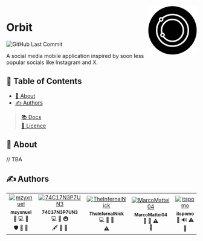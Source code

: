 <img align="right" height=128px src="app/src/assets/logos/icon-round.png">

# Orbit

<div>

![GitHub Last Commit](https://img.shields.io/github/last-commit/74C17N3P7UN3/Orbit)

</div>

A social media mobile application inspired by soon less popular socials like Instagram and X.

## 📝 Table of Contents

-  [🧐️ About](#-about)
-  [✍ Authors](#-authors)

> [📚️ Docs](/DOCS.md)\
> [📜️️️️️️️️️ Licence](/LICENSE)

## 🧐 About

// TBA

## ✍ Authors

<table>
<tr>
    <td align="center"><a href="https://github.com/mzyxnuel" >
        <img src="https://avatars.githubusercontent.com/u/137792640" width="100px;" alt="mzyxnuel"/><br />
        <sub><b>mzyxnuel</b></sub></a><br />
        <a title="Project Management">📆</a> 
        <a title="Code">💻</a>
        <a title="Design">🎨</a> <br />
        <a title="Security">🛡</a> 
        <a title="Ideas, Planning, & Feedback">🤔</a> 
        <a title="Reviewed Pull Requests">👀</a>
    </td>
    <td align="center"><a href="https://github.com/74C17N3P7UN3">
        <img src="https://avatars.githubusercontent.com/u/89161150" width="100px;" alt="74C17N3P7UN3"/><br />
        <sub><b>74C17N3P7UN3</b></sub></a><br />
        <a title="Code">💻</a>
        <a title="Design">🎨</a>
        <a title="Infrastructure (Hosting, Build-Tools, etc.)">🚇</a> <br />
        <a title="Content">🖋</a>
        <a title="Ideas, Planning, & Feedback">🤔</a> 
        <a title="Reviewed Pull Requests">👀</a>
    </td>
    <td align="center"><a href="https://github.com/TheInfernalNick">
        <img src="https://avatars.githubusercontent.com/u/82029415" width="100px;" alt="TheInfernalNick"/><br />
        <sub><b>TheInfernalNick</b></sub></a><br />
        <a title="Code">💻</a>
        <a title="Ideas, Planning, & Feedback">🤔</a> 
        <a title="Documentation">📖</a> <br />
        <a title="Testing">⚠️</a> 
    </td>
    <td align="center"><a href="https://github.com/MarcoMattei04">
        <img src="https://avatars.githubusercontent.com/u/151754542" 
        width="100px;" alt="MarcoMattei04"/><br />
        <sub><b>MarcoMattei04</b></sub></a><br />
        <a title="Documentation">📖</a>
        <a title="Design">🎨</a>
        <a title="Testing">⚠️</a> <br />
        <a title="User Testing">📓</a>
    </td>
    <td align="center"><a href="https://github.com/itspomo">
        <img src="https://avatars.githubusercontent.com/u/102945599" width="100px;" alt="itspomo"/><br />
        <sub><b>itspomo</b></sub></a><br />
        <a title="Promotion">📣</a>
        <a title="Audio">🔊</a> 
        <a title="Testing">⚠️</a> <br />
        <a title="User Testing">📓</a>
    </td>
</tr>
</table>

